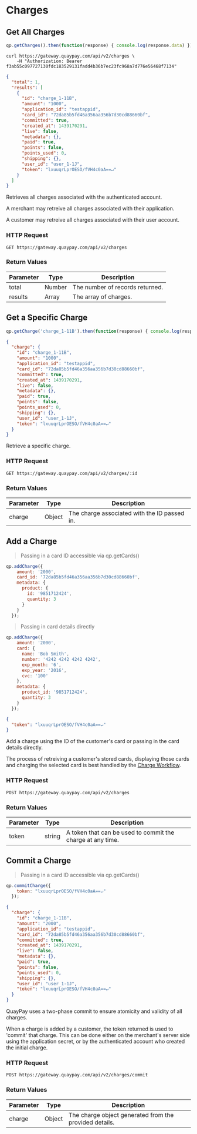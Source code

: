 # Charges

## Get All Charges

```javascript
qp.getCharges().then(function(response) { console.log(response.data) });
```
```shell
curl https://gateway.quaypay.com/api/v2/charges \
    -H "Authorization: Bearer f3ab55c097727130fdc183529131fadd4b36b7ec23fc968a7d776e56468f7134"
```
```json
{
  "total": 1,
  "results": [
    {
      "id": "charge_1-11B",
      "amount": "1000",
      "application_id": "testappid",
      "card_id": "72da85b5fd46a356aa356b7d30cd88660bf",
      "committed": true,
      "created_at": 1439170291,
      "live": false,
      "metadata": {},
      "paid": true,
      "points": false,
      "points_used": 0,
      "shipping": {},
      "user_id": "user_1-1J",
      "token": "lxuuqrLprOESO/fVH4c0aA==↵"
    }
  ]
}
```

Retrieves all charges associated with the authenticated account.

A merchant may retreive all charges associated with their application.

A customer may retreive all charges associated with their user account.

### HTTP Request

`GET https://gateway.quaypay.com/api/v2/charges`

### Return Values

Parameter | Type | Description
--------- | ------- | -----------
total | Number | The number of records returned.
results | Array | The array of charges.


## Get a Specific Charge

```javascript
qp.getCharge('charge_1-11B').then(function(response) { console.log(response.data) });
```

```json
{
  "charge": {
    "id": "charge_1-11B",
    "amount": "1000",
    "application_id": "testappid",
    "card_id": "72da85b5fd46a356aa356b7d30cd88660bf",
    "committed": true,
    "created_at": 1439170291,
    "live": false,
    "metadata": {},
    "paid": true,
    "points": false,
    "points_used": 0,
    "shipping": {},
    "user_id": "user_1-1J",
    "token": "lxuuqrLprOESO/fVH4c0aA==↵"
  }
}
```


Retrieve a specific charge.


### HTTP Request

`GET https://gateway.quaypay.com/api/v2/charges/:id`

### Return Values

Parameter | Type | Description
--------- | ---- | ---------
charge | Object | The charge associated with the ID passed in.


## Add a Charge

> Passing in a card ID accessible via qp.getCards()

```javascript
qp.addCharge({ 
    amount: '2000',
    card_id: '72da85b5fd46a356aa356b7d30cd88660bf',
    metadata: {
      product: {
        id: '9851712424',
        quantity: 3
      }
    }
  });
```

> Passing in card details directly

```javascript
qp.addCharge({ 
    amount: '2000',
    card: {
      name: 'Bob Smith',
      number: '4242 4242 4242 4242',
      exp_month: '6',
      exp_year: '2016',
      cvc: '100'    
    },
    metadata: {
      product_id: '9851712424',
      quantity: 3
    }
  });
```

```json
{
  "token": "lxuuqrLprOESO/fVH4c0aA==↵"
}
```
Add a charge using the ID of the customer's card or passing in the card details directly.

The process of retreiving a customer's stored cards, displaying those cards and charging the selected card is best handled by the <a href="#charge">Charge Workflow</a>.


### HTTP Request

`POST https://gateway.quaypay.com/api/v2/charges`

### Return Values

Parameter | Type | Description
--------- | ---- | ---------
token | string | A token that can be used to commit the charge at any time.



## Commit a Charge

> Passing in a card ID accessible via qp.getCards()

```javascript
qp.commitCharge({ 
    token: "lxuuqrLprOESO/fVH4c0aA==↵"
  });
```
```json
{
  "charge": {
    "id": "charge_1-11B",
    "amount": "2000",
    "application_id": "testappid",
    "card_id": "72da85b5fd46a356aa356b7d30cd88660bf",
    "committed": true,
    "created_at": 1439170291,
    "live": false,
    "metadata": {},
    "paid": true,
    "points": false,
    "points_used": 0,
    "shipping": {},
    "user_id": "user_1-1J",
    "token": "lxuuqrLprOESO/fVH4c0aA==↵"
  }
}
```

QuayPay uses a two-phase commit to ensure atomicity and validity of all charges.

When a charge is added by a customer, the token returned is used to 'commit' that charge. This can be done either on the merchant's server side using the application secret, or by the authenticated account who created the initial charge.



### HTTP Request

`POST https://gateway.quaypay.com/api/v2/charges/commit`

### Return Values

Parameter | Type | Description
--------- | ---- | ---------
charge | Object | The charge object generated from the provided details.


